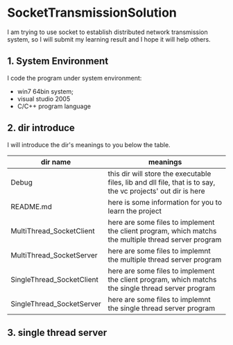 # SocketTransmissionSolution
I am trying to use socket to establish distributed network transmission system, so I will submit my learning result and I hope it will help others.

## 1. System Environment

I code the program under system environment:
-    win7 64bin system;
-    visual studio 2005
-    C/C++ program language	

## 2. dir introduce 

I will introduce the dir's meanings to you below the table.

| dir name | meanings |
|----------|----------|
| Debug    | this dir will store the executable files, lib and dll file, that is to say, the vc projects' out dir is here
| README.md | here is some information for you to learn the project |
| MultiThread_SocketClient | here are some files to implement the client program, which matchs the multiple thread server program |
| MultiThread_SocketServer | here are some files to implemnt the multiple thread server program |
| SingleThread_SocketClient | here are some files to implement the client program, which matchs the single thread server program |
| SingleThread_SocketServer | here are some files to implemnt the single thread server program |

## 3. single thread server
